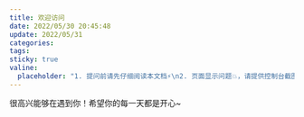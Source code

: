 ```yaml
---
title: 欢迎访问
date: 2022/05/30 20:45:48
update: 2022/05/31
categories:
tags:
sticky: true
valine:
  placeholder: "1. 提问前请先仔细阅读本文档⚡\n2. 页面显示问题💥，请提供控制台截图📸或者您的测试网址\n3. 其他任何报错💣，请提供详细描述和截图📸，祝食用愉快💪"
---
```


很高兴能够在遇到你！希望你的每一天都是开心~


